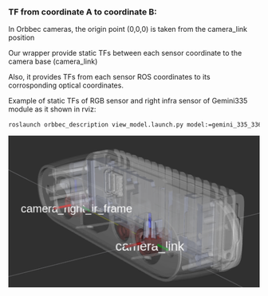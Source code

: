 ### TF from coordinate A to coordinate B:

In Orbbec cameras, the origin point (0,0,0) is taken from the camera_link position

Our wrapper provide static TFs between each sensor coordinate to the camera base (camera_link)

Also, it provides TFs from each sensor ROS coordinates to its corrosponding optical coordinates.

Example of static TFs of RGB sensor and right infra sensor of Gemini335 module as it shown in rviz:

```bash
roslaunch orbbec_description view_model.launch.py model:=gemini_335_336.urdf.xacro
```

![module in rviz2](../image/application_guide/image2.png)
